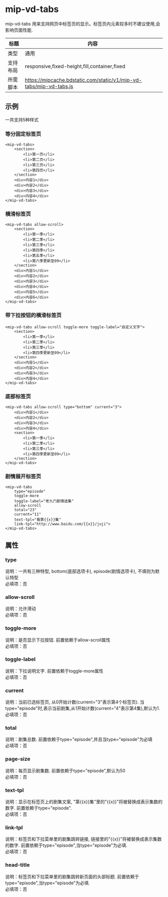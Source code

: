 # mip-vd-tabs

mip-vd-tabs 用来支持网页中标签页的显示。标签页内元素较多时不建议使用,会影响页面性能.

标题|内容
----|----
类型|通用
支持布局|responsive,fixed-height,fill,container,fixed
所需脚本|https://mipcache.bdstatic.com/static/v1/mip-vd-tabs/mip-vd-tabs.js

## 示例

一共支持5种样式

### 等分固定标签页

```
<mip-vd-tabs>
    <section>
        <li>第一页</li>
        <li>第二页</li>
        <li>第三页</li>
        <li>第四页</li>
    </section>
    <div>内容1</div>
    <div>内容2</div>
    <div>内容3</div>
    <div>内容4</div>
</mip-vd-tabs>
```
### 横滑标签页

```
<mip-vd-tabs allow-scroll>
    <section>
        <li>第一季</li>
        <li>第二季</li>
        <li>第三季</li>
        <li>第四季</li>
        <li>第五季</li>
        <li>第六季更新至09</li>
    </section>
    <div>内容1</div>
    <div>内容2</div>
    <div>内容3</div>
    <div>内容4</div>
    <div>内容5</div>
    <div>内容6</div>
</mip-vd-tabs>
```

### 带下拉按钮的横滑标签页

```
<mip-vd-tabs allow-scroll toggle-more toggle-label="自定义文字">
    <section>
        <li>第一季</li>
        <li>第二季</li>
        <li>第三季</li>
        <li>第四季更新至09</li>
    </section>
    <div>内容1</div>
    <div>内容2</div>
    <div>内容3</div>
    <div>内容4</div>
</mip-vd-tabs>
```

### 底部标签页

```
<mip-vd-tabs allow-scroll type="bottom" current="3">
    <div>内容1</div>
    <div>内容2</div>
    <div>内容3</div>
    <div>内容4</div>
    <section>
        <li>第一季</li>
        <li>第二季</li>
        <li>第三季</li>
        <li>第四季更新至09</li>
    </section>
</mip-vd-tabs>
```

### 剧情展开标签页
```
<mip-vd-tabs
    type="episode"
    toggle-more
    toggle-label="老九门剧情选集"
    allow-scroll
    total="23"
    current="11"
    text-tpl="看第{{x}}集"
    link-tpl="http://www.baidu.com/{{x}}/juji">
</mip-vd-tabs>
```

## 属性

### type

说明：一共有三种特型, bottom(底部选项卡), episode(剧情选项卡), 不填则为默认特型  
必填项：否

### allow-scroll

说明：允许滑动  
必填项：否

### toggle-more

说明：是否显示下拉按钮. 前置依赖于allow-scroll属性  
必填项：否

### toggle-label

说明：下拉说明文字. 前置依赖于toggle-more属性  
必填项：否

### current

说明：当前已选标签页, 从0开始计数(current="3"表示第4个标签页). 当type="episode"时,表示当前剧集,从1开始计数(current="4"表示第4集),默认为1.  
必填项：否

### total

说明：剧集总数. 前置依赖于type="episode",并且当type="episode"为必填  
必填项：否

### page-size

说明：每页显示剧集数. 前置依赖于type="episode",默认为50  
必填项：否

### text-tpl

说明：显示在标签页上的剧集文案, "第{{x}}集"里的"{{x}}"将被替换成表示集数的数字. 前置依赖于type="episode".  
必填项：否

### link-tpl

说明：标签页和下拉菜单里的剧集跳转链接, 链接里的"{{x}}"将被替换成表示集数的数字. 前置依赖于type="episode",当type="episode"为必填.  
必填项：否

### head-title

说明：标签页和下拉菜单里的剧集跳转新页面的头部标题. 前置依赖于type="episode",当type="episode"为必填.  
必填项：否

